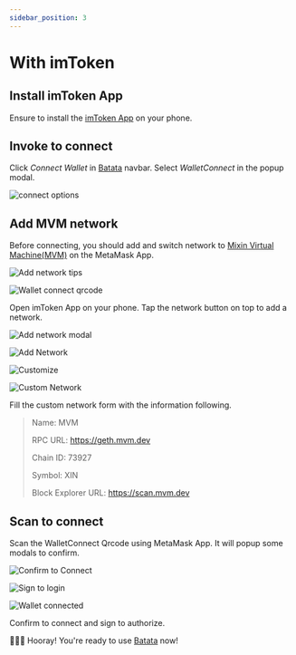 ```yaml
---
sidebar_position: 3
---
```


# With imToken

## Install imToken App

Ensure to install the [imToken App](https://token.im/download) on your phone.

## Invoke to connect

Click _Connect Wallet_ in [Batata](https://batata.im) navbar. Select _WalletConnect_ in the popup modal.

<div class="max-w-lg mx-auto">

![connect options](images/wc_connect_options.png)

</div>

## Add MVM network

Before connecting, you should add and switch network to [Mixin Virtual Machine(MVM)](https://scan.mvm.dev) on the MetaMask App.

<div className="grid gap-4 sm:grid-cols-2">

![Add network tips](images/wc_switch_to_mvm.png)

![Wallet connect qrcode](images/wc_qrcode.png)

</div>

Open imToken App on your phone. Tap the network button on top to add a network.

<div className="grid gap-4 grid-cols-2 sm:grid-cols-4">

![Add network modal](images/imtoken_switch_network.jpg)

![Add Network](images/imtoken_add_network.jpg)

![Customize](images/imtoken_customize.jpg)

![Custom Network](images/imtoken_custom_node.jpg)

</div>

Fill the custom network form with the information following.

> Name: MVM
>
> RPC URL: https://geth.mvm.dev
>
> Chain ID: 73927
>
> Symbol: XIN
>
> Block Explorer URL: https://scan.mvm.dev

## Scan to connect

Scan the WalletConnect Qrcode using MetaMask App. It will popup some modals to confirm.

<div className="grid gap-4 sm:grid-cols-3">

![Confirm to Connect](images/imtoken_confirm_to_connect.jpg)

![Sign to login](images/imtoken_sign_to_login.jpg)

![Wallet connected](images/imtoken_wallet_connected.jpg)

</div>

Confirm to connect and sign to authorize.

🥳🥳🥳 Hooray! You're ready to use [Batata](https://batata.im) now!
